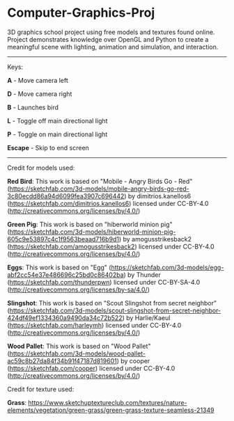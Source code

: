 # Computer-Graphics-Proj
3D graphics school project using free models and textures found online. Project demonstrates knowledge over OpenGL and Python to create a meaningful scene with lighting, animation and simulation, and interaction.

---

Keys:

**A** - Move camera left

**D** - Move camera right

**B** - Launches bird

**L** - Toggle off main directional light

**P** - Toggle on main directional light 

**Escape** - Skip to end screen

---

Credit for models used:

__Red Bird__: This work is based on "Mobile - Angry Birds Go - Red" (https://sketchfab.com/3d-models/mobile-angry-birds-go-red-3c80ecdd86a94d6099fea3907c696442) by dimitrios.kanellos6 (https://sketchfab.com/dimitrios.kanellos6) licensed under CC-BY-4.0 (http://creativecommons.org/licenses/by/4.0/)

__Green Pig__: This work is based on "hiberworld minion pig" (https://sketchfab.com/3d-models/hiberworld-minion-pig-605c9e53897c4c1f9563beaad716b9d1) by amogusstrikesback2 (https://sketchfab.com/amogusstrikesback2) licensed under CC-BY-4.0 (http://creativecommons.org/licenses/by/4.0/)

__Eggs__: This work is based on "Egg" (https://sketchfab.com/3d-models/egg-abf2cc54e37e486696c25bd0c86402ba) by Thunder (https://sketchfab.com/thunderpwn) licensed under CC-BY-SA-4.0 (http://creativecommons.org/licenses/by-sa/4.0/)

__Slingshot__: This work is based on "Scout Slingshot from secret neighbor" (https://sketchfab.com/3d-models/scout-slingshot-from-secret-neighbor-424df49ef1334360a9490da34c72b522) by Harlie/Kaeul (https://sketchfab.com/harleymh) licensed under CC-BY-4.0 (http://creativecommons.org/licenses/by/4.0/)

__Wood Pallet__: This work is based on "Wood Pallet" (https://sketchfab.com/3d-models/wood-pallet-ac59c8b27da84f34b91f47187d819601) by cooper (https://sketchfab.com/cooper) licensed under CC-BY-4.0 (http://creativecommons.org/licenses/by/4.0/)

Credit for texture used:

__Grass__: https://www.sketchuptextureclub.com/textures/nature-elements/vegetation/green-grass/green-grass-texture-seamless-21349


